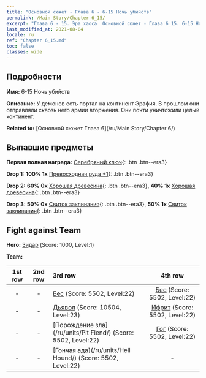 ```yaml
---
title: "Основной сюжет - Глава 6 - 6-15 Ночь убийств"
permalink: /Main Story/Chapter 6_15/
excerpt: "Глава 6 - 15. Эра хаоса  Основной сюжет - Глава 6_15. 6-15 Ночь убийств"
last_modified_at: 2021-08-04
locale: ru
ref: "Chapter 6_15.md"
toc: false
classes: wide
---
```


## Подробности

 **Имя:** 6-15 Ночь убийств

 **Описание:** У демонов есть портал на континент Эрафия. В прошлом они отправляли сквозь него армии вторжения. Они почти уничтожили целый континент.

 **Related to:** [Основной сюжет Глава 6](/ru/Main Story/Chapter 6/)

## Выпавшие предметы

 **Первая полная награда:** [Серебряный ключ](/ItemsRU/con_693/){: .btn .btn--era3}

 **Drop 1:** **100% 1x** [Превосходная руда +1](/ItemsRU/mat_19/){: .btn .btn--era3}

 **Drop 2:** **60% 0x** [Хорошая древесина](/ItemsRU/mat_13/){: .btn .btn--era3}, **40% 1x** [Хорошая древесина](/ItemsRU/mat_13/){: .btn .btn--era3}

 **Drop 3:** **50% 0x** [Свиток заклинания](/ItemsRU/con_694/){: .btn .btn--era3}, **50% 1x** [Свиток заклинания](/ItemsRU/con_694/){: .btn .btn--era3}


## Fight against Team
 **Hero:** [Зидар](/ru/heroes/Zydar/) (Score: 1000, Level:1)

 **Team:**


  | 1st row | 2nd row | 3rd row | 4th row |
  |:----:|:----:|:----|:----:|
  | - | - | [Бес](/ru/units/Imp/) (Score: 5502, Level:22)  | [Бес](/ru/units/Imp/) (Score: 5502, Level:22)  |
  | - | - | [Дьявол](/ru/units/Devil/) (Score: 10504, Level:23)  | [Ифрит](/ru/units/Efreeti/) (Score: 5502, Level:22)  |
  | - | - | [Порождение зла](/ru/units/Pit Fiend/) (Score: 5502, Level:22)  | [Гог](/ru/units/Gog/) (Score: 5502, Level:22)  |
  | - | - | [Гончая ада](/ru/units/Hell Hound/) (Score: 5502, Level:22)  | - |



